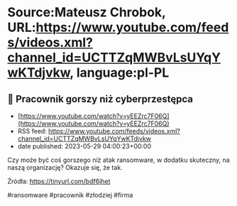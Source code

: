 # Source:Mateusz Chrobok, URL:https://www.youtube.com/feeds/videos.xml?channel_id=UCTTZqMWBvLsUYqYwKTdjvkw, language:pl-PL

## 💼 Pracownik gorszy niż cyberprzestępca
 - [https://www.youtube.com/watch?v=yEEZrc7F06Q](https://www.youtube.com/watch?v=yEEZrc7F06Q)
 - RSS feed: https://www.youtube.com/feeds/videos.xml?channel_id=UCTTZqMWBvLsUYqYwKTdjvkw
 - date published: 2023-05-29 04:00:23+00:00

Czy może być coś gorszego niż atak ransomware, w dodatku skuteczny, na naszą organizację? Okazuje się, że tak.
 
Źródła:
https://tinyurl.com/bdf6jhet

 
#ransomware #pracownik #złodziej #firma

